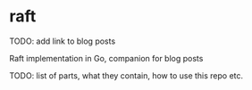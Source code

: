 # raft

TODO: add link to blog posts

Raft implementation in Go, companion for blog posts

TODO: list of parts, what they contain, how to use this repo etc.

